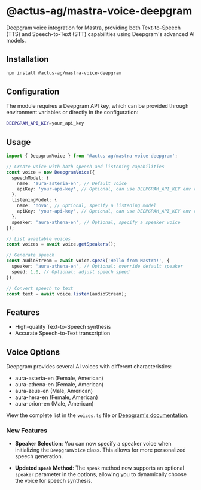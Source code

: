 # @actus-ag/mastra-voice-deepgram

Deepgram voice integration for Mastra, providing both Text-to-Speech (TTS) and Speech-to-Text (STT) capabilities using Deepgram's advanced AI models.

## Installation

```bash
npm install @actus-ag/mastra-voice-deepgram
```

## Configuration

The module requires a Deepgram API key, which can be provided through environment variables or directly in the configuration:

```bash
DEEPGRAM_API_KEY=your_api_key
```

## Usage

```typescript
import { DeepgramVoice } from '@actus-ag/mastra-voice-deepgram';

// Create voice with both speech and listening capabilities
const voice = new DeepgramVoice({
  speechModel: {
    name: 'aura-asteria-en', // Default voice
    apiKey: 'your-api-key', // Optional, can use DEEPGRAM_API_KEY env var
  },
  listeningModel: {
    name: 'nova', // Optional, specify a listening model
    apiKey: 'your-api-key', // Optional, can use DEEPGRAM_API_KEY env var
  },
  speaker: 'aura-athena-en', // Optional, specify a speaker voice
});

// List available voices
const voices = await voice.getSpeakers();

// Generate speech
const audioStream = await voice.speak('Hello from Mastra!', {
  speaker: 'aura-athena-en', // Optional: override default speaker
  speed: 1.0, // Optional: adjust speech speed
});

// Convert speech to text
const text = await voice.listen(audioStream);
```

## Features

- High-quality Text-to-Speech synthesis
- Accurate Speech-to-Text transcription

## Voice Options

Deepgram provides several AI voices with different characteristics:

- aura-asteria-en (Female, American)
- aura-athena-en (Female, American)
- aura-zeus-en (Male, American)
- aura-hera-en (Female, American)
- aura-orion-en (Male, American)

View the complete list in the `voices.ts` file or [Deepgram's documentation](https://developers.deepgram.com/docs/tts-models).

### New Features

- **Speaker Selection**: You can now specify a speaker voice when initializing the `DeepgramVoice` class. This allows for more personalized speech generation.

- **Updated `speak` Method**: The `speak` method now supports an optional `speaker` parameter in the options, allowing you to dynamically choose the voice for speech synthesis.
